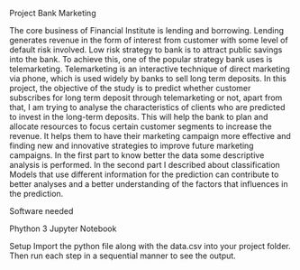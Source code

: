  Project Bank Marketing
 
 The core business of Financial Institute is lending and borrowing. Lending generates revenue in the form of interest from customer with some level of default risk involved. Low risk strategy to bank is to attract public savings into the bank. To achieve this, one of the popular strategy bank uses is telemarketing.
Telemarketing is an interactive technique of direct marketing via phone, which is used widely by banks to sell long term deposits.
In this project, the objective of the study is to predict whether customer subscribes for long term deposit through telemarketing or not, apart from that, I am trying to analyse the characteristics of clients who are predicted to invest in the long-term deposits. This will help the bank to plan and allocate resources to focus certain customer segments to increase the revenue. It helps them to have their marketing campaign more effective and finding new and innovative strategies to improve future marketing campaigns. In the first part to know better the data some descriptive analysis is performed. In the second part I described about classification Models that use different information for the prediction can contribute to better analyses and a better understanding of the factors that influences in the prediction.


Software needed

Phython 3
Jupyter Notebook


Setup
Import the python file along with the data.csv into your project folder. Then run each step in a sequential manner to see the output.
